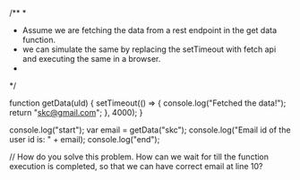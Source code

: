 /**
*
* Assume we are fetching the data from a rest endpoint in the get data function.
* we can simulate the same by replacing the setTimeout with fetch api and executing the same in a browser.
*
*/

function getData(uId) {
setTimeout(() => {
console.log("Fetched the data!");
return "skc@gmail.com";
}, 4000);
}

console.log("start");
var email = getData("skc");
console.log("Email id of the user id is: " + email);
console.log("end");

// How do you solve this problem. How can we wait for till the function execution is completed, so that we can have correct email at line 10?